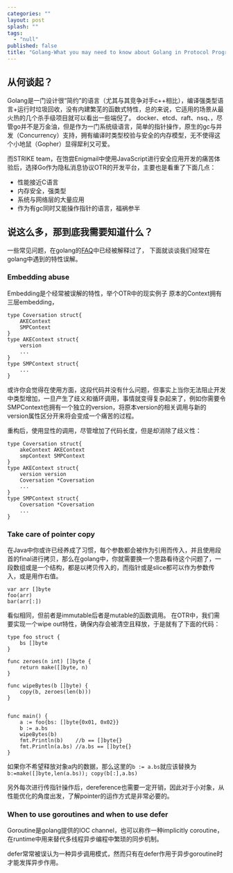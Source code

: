```yaml
---
categories: ""
layout: post
splash: ""
tags: 
  - "null"
published: false
title: "Golang-What you may need to know about Golang in Protocol Programming"
---
```



## 从何谈起？

Golang是一门设计很“简约”的语言（尤其与其竞争对手c++相比），编译强类型语言+运行时垃圾回收，没有内建繁芜的函数式特性，总的来说，它适用的场景从最火热的几个杀手级项目就可以看出一些端倪了。
docker、etcd、raft、nsq、，尽管go并不是万金油，但是作为一门系统级语言，简单的指针操作，原生的gc与并发（Concurrency）支持，拥有编译时类型校验与安全的内存模型，无不使得这个小地鼠（Gopher）显得犀利又可爱。

而STRIKE team，在饱尝Enigmail中使用JavaScript进行安全应用开发的痛苦体验后，选择Go作为隐私消息协议OTR的开发平台，主要也是看重了下面几点：
- 性能接近C语言
- 内存安全，强类型
- 系统与网络层的大量应用
- 作为有gc同时又能操作指针的语言，福祸参半

## 说这么多，那到底我需要知道什么？

一些常见问题，在golang的[FAQ](https://golang.org/doc/faq)中已经被解释过了，
下面就谈谈我们经常在golang中遇到的特性误解。

### Embedding abuse

Embedding是个经常被误解的特性，举个OTR中的现实例子
原本的Context拥有三层embedding，

```
type Coversation struct{
    AKEContext
    SMPContext
}
type AKEContext struct{
	version
    ...
}
type SMPContext struct{
	...
}
```

或许你会觉得在使用方面，这段代码并没有什么问题，但事实上当你无法阻止开发中类型增加，一旦产生了歧义和循环调用，事情就变得复杂起来了，例如你需要令SMPContext也拥有一个独立的version，将原本version的相关调用与新的version属性区分开来将会变成一个痛苦的过程。

重构后，使用显性的调用，尽管增加了代码长度，但是却消除了歧义性：

```
type Coversation struct{
    akeContext AKEContext
    smpContext SMPContext
}
type AKEContext struct{
	version version
	Coversation *Coversation
    ...
}
type SMPContext struct{
	Coversation *Coversation
    ...
}
```

### Take care of pointer copy

在Java中你或许已经养成了习惯，每个参数都会被作为引用而传入，并且使用段首的final进行拷贝，那么在golang中，你就需要换一个思路看待这个问题了，一段数组或是一个结构，都是以拷贝传入的，而指针或是slice都可以作为参数传入，或是用作右值。

```
var arr []byte
foo(arr)
bar(arr[:])
```

看似相同，但前者是immutable后者是mutable的函数调用。
在OTR中，我们需要实现一个wipe out特性，确保内存会被清空且释放，于是就有了下面的代码：

```
type foo struct {
    bs []byte
}

func zeroes(n int) []byte {
    return make([]byte, n)
}

func wipeBytes(b []byte) {
    copy(b, zeroes(len(b)))
}


func main() {
    a := foo{bs: []byte{0x01, 0x02}}
    b := a.bs
    wipeBytes(b)
    fmt.Println(b)    //b == []byte{}
    fmt.Println(a.bs) //a.bs == []byte{}
}
```

如果你不希望释放对象a内的数据，那么这里的`b := a.bs`就应该替换为`b:=make([]byte,len(a.bs)); copy(b[:],a.bs)`

另外每次进行传指针操作后，dereference也需要一定开销，因此对于小对象，从性能优化的角度出发，了解pointer的运作方式是非常必要的。

### When to use goroutines and when to use defer

Goroutine是golang提供的IOC channel，也可以称作一种implicitly coroutine，在runtime中用来替代多线程异步编程中繁琐的同步机制。

defer常常被误认为一种异步调用模式，然而只有在defer作用于异步goroutine时才能发挥异步作用。
